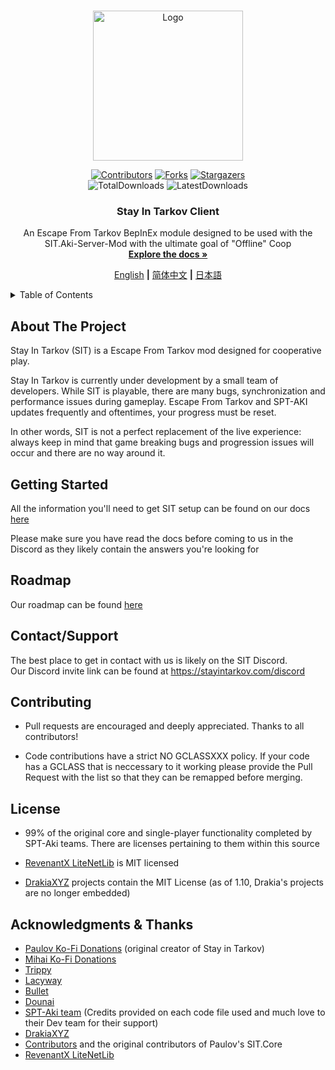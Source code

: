 <a name="readme-top"></a>

<!-- PROJECT LOGO -->
<br />
<div align="center">
  <a href="https://github.com/stayintarkov/StayInTarkov.Client">
    <img src="Assets/sit-logo-5.png" alt="Logo" height="240">
  </a>

  [![Contributors][contributors-shield]][contributors-url]
  [![Forks][forks-shield]][forks-url]
  [![Stargazers][stars-shield]][stars-url]
  <br/>
  ![TotalDownloads][downloads-total-shield]
  ![LatestDownloads][downloads-latest-shield]


<h3 align="center">Stay In Tarkov Client</h3>

  <p align="center">
    An Escape From Tarkov BepInEx module designed to be used with the SIT.Aki-Server-Mod with the ultimate goal of "Offline" Coop
    <br />
    <a href="https://stayintarkov.com/docs"><strong>Explore the docs »</strong></a>
  </p>

  [English](README.md) **|** [简体中文](README_CN.md) **|** [日本語](README_JA.md)
</div>



<!-- TABLE OF CONTENTS -->
<details>
  <summary>Table of Contents</summary>
  <ol>
    <li>
      <a href="#about-the-project">About The Project</a>
    </li>
    <li>
      <a href="#getting-started">Getting Started</a>
    </li>
    <li><a href="#contact">Contact</a></li>
    <li><a href="#roadmap">Roadmap</a></li>
    <li><a href="#contributing">Contributing</a></li>
    <li><a href="#acknowledgments">Acknowledgments</a></li>
    <li><a href="#license">License</a></li>
  </ol>
</details>



<!-- ABOUT THE PROJECT -->
## About The Project

Stay In Tarkov (SIT) is a Escape From Tarkov mod designed for cooperative play.

Stay In Tarkov is currently under development by a small team of developers. While SIT is playable, there are many bugs, synchronization and performance issues during gameplay. Escape From Tarkov and SPT-AKI updates frequently and oftentimes, your progress must be reset.

In other words, SIT is not a perfect replacement of the live experience: always keep in mind that game breaking bugs and progression issues will occur and there are no way around it.


<!-- GETTING STARTED -->
## Getting Started

All the information you'll need to get SIT setup can be found on our docs [here](https://stayintarkov.com/docs)

Please make sure you have read the docs before coming to us in the Discord as they likely contain the answers you're looking for


<!-- ROADMAP -->
## Roadmap
Our roadmap can be found [here](https://docs.stayintarkov.com/en/plans.html)

<!-- CONTACT -->
## Contact/Support

The best place to get in contact with us is likely on the SIT Discord.\
Our Discord invite link can be found at https://stayintarkov.com/discord


<!-- CONTRIBUTING -->
## Contributing

* Pull requests are encouraged and deeply appreciated. Thanks to all contributors!

* Code contributions have a strict NO GCLASSXXX policy. If your code has a GCLASS that is neccessary to it working please provide the Pull Request with the list so that they can be remapped before merging.


<!-- LICENSE -->
## License

* 99% of the original core and single-player functionality completed by SPT-Aki teams. There are licenses pertaining to them within this source

* [RevenantX LiteNetLib](https://github.com/RevenantX/LiteNetLib) is MIT licensed

* [DrakiaXYZ](https://github.com/DrakiaXYZ/) projects contain the MIT License (as of 1.10, Drakia's projects are no longer embedded)



<!-- ACKNOWLEDGMENTS -->
## Acknowledgments & Thanks

* [Paulov Ko-Fi Donations](https://ko-fi.com/paulovt) (original creator of Stay in Tarkov)
* [Mihai Ko-Fi Donations](https://ko-fi.com/mmihai)
* [Trippy](https://github.com/trippyone)
* [Lacyway](https://github.com/lacyway)
* [Bullet](https://github.com/devbence)
* [Dounai](https://github.com/dounai2333)
* [SPT-Aki team](https://www.sp-tarkov.com/) (Credits provided on each code file used and much love to their Dev team for their support)
* [DrakiaXYZ](https://github.com/DrakiaXYZ/)
* [Contributors](https://github.com/stayintarkov/StayInTarkov.Client/graphs/contributors) and the original contributors of Paulov's SIT.Core
* [RevenantX LiteNetLib](https://github.com/RevenantX/LiteNetLib)



<!-- MARKDOWN LINKS & IMAGES -->
[contributors-shield]: https://img.shields.io/github/contributors/stayintarkov/StayInTarkov.Client.svg?style=for-the-badge

[contributors-url]: https://github.com/stayintarkov/StayInTarkov.Client/graphs/contributors

[forks-shield]: https://img.shields.io/github/forks/stayintarkov/StayInTarkov.Client.svg?style=for-the-badge&color=%234c1

[forks-url]: https://github.com/stayintarkov/StayInTarkov.Client/network/members

[stars-shield]: https://img.shields.io/github/stars/stayintarkov/StayInTarkov.Client?style=for-the-badge&color=%234c1

[stars-url]: https://github.com/stayintarkov/StayInTarkov.Client/stargazers

[downloads-total-shield]: https://img.shields.io/github/downloads/stayintarkov/StayInTarkov.Client/total?style=for-the-badge

[downloads-latest-shield]: https://img.shields.io/github/downloads/stayintarkov/StayInTarkov.Client/latest/total?style=for-the-badge
